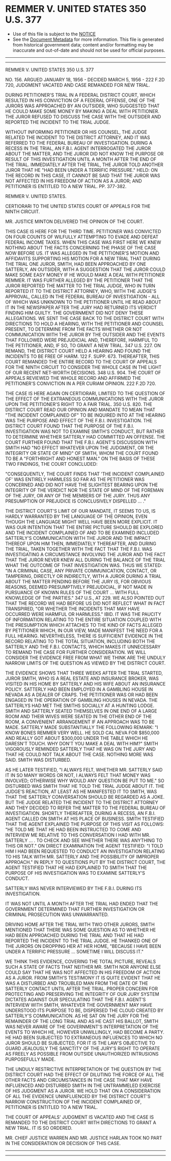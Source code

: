 ---
---

# REMMER V. UNITED STATES 350 U.S. 377

* Use of this file is subject to the [NOTICE](https://github.com/publicdocs/notice/blob/master/NOTICE)
* See the [Document Metadata](../../../) for more information.
  This file is generated from historical government data; content and/or formatting may be inaccurate and out-of-date and should not be used for official purposes.

----------
----------

REMMER V. UNITED STATES 350 U.S. 377

NO. 156.  ARGUED JANUARY 18, 1956 - DECIDED MARCH 5, 1956 - 222 F.2D 720, JUDGMENT VACATED AND CASE REMANDED FOR NEW TRIAL.

DURING PETITIONER'S TRIAL IN A FEDERAL DISTRICT COURT, WHICH RESULTED IN HIS CONVICTION OF A FEDERAL OFFENSE, ONE OF THE JURORS WAS APPROACHED BY AN OUTSIDER, WHO SUGGESTED THAT HE COULD MAKE SOME MONEY BY MAKING A DEAL WITH PETITIONER.  THE JUROR REFUSED TO DISCUSS THE CASE WITH THE OUTSIDER AND REPORTED THE INCIDENT TO THE TRIAL JUDGE.

WITHOUT INFORMING PETITIONER OR HIS COUNSEL, THE JUDGE RELATED THE INCIDENT TO THE DISTRICT ATTORNEY, AND IT WAS REFERRED TO THE FEDERAL BUREAU OF INVESTIGATION.  DURING A RECESS IN THE TRIAL, AN F.B.I. AGENT INTERROGATED THE JUROR ABOUT THE MATTER, AND THE JUROR DID NOT KNOW THE PURPOSE OR RESULT OF THIS INVESTIGATION UNTIL A MONTH AFTER THE END OF THE TRIAL.  IMMEDIATELY AFTER THE TRIAL, THE JUROR TOLD ANOTHER JUROR THAT HE "HAD BEEN UNDER A TERRIFIC PRESSURE."  HELD: ON THE RECORD IN THIS CASE, IT CANNOT BE SAID THAT THE JUROR WAS NOT AFFECTED IN HIS FREEDOM OF ACTION AS A JUROR; AND PETITIONER IS ENTITLED TO A NEW TRIAL.  PP. 377-382.

REMMER V. UNITED STATES.

CERTIORARI TO THE UNITED STATES COURT OF APPEALS FOR THE NINTH CIRCUIT.

MR. JUSTICE MINTON DELIVERED THE OPINION OF THE COURT.

THIS CASE IS HERE FOR THE THIRD TIME.  PETITIONER WAS CONVICTED ON FOUR COUNTS OF WILFULLY ATTEMPTING TO EVADE AND DEFEAT FEDERAL INCOME TAXES.  WHEN THIS CASE WAS FIRST HERE WE KNEW NOTHING ABOUT THE FACTS CONCERNING THE PHASE OF THE CASE NOW BEFORE US.  IT WAS ALLEGED IN THE PETITIONER'S MOTION AND AFFIDAVITS SUPPORTING HIS MOTION FOR A NEW TRIAL THAT DURING THE TRIAL ONE JUROR, SMITH, HAD BEEN APPROACHED BY ONE SATTERLY, AN OUTSIDER, WITH A SUGGESTION THAT THE JUROR COULD MAKE SOME EASY MONEY IF HE WOULD MAKE A DEAL WITH PETITIONER REMMER.  IT WAS FURTHER ALLEGED BY THE PETITIONER THAT THE JUROR REPORTED THE MATTER TO THE TRIAL JUDGE, WHO IN TURN REPORTED IT TO THE DISTRICT ATTORNEY, WHO, WITH THE JUDGE'S APPROVAL, CALLED IN THE FEDERAL BUREAU OF INVESTIGATION - ALL OF WHICH WAS UNKNOWN TO THE PETITIONER UNTIL HE READ ABOUT IT IN THE NEWSPAPER AFTER THE JURY HAD RETURNED ITS VERDICT FINDING HIM GUILTY.  THE GOVERNMENT DID NOT DENY THESE ALLEGATIONS.  WE SENT THE CASE BACK TO THE DISTRICT COURT WITH DIRECTIONS TO HOLD A HEARING, WITH THE PETITIONER AND COUNSEL PRESENT, TO DETERMINE FROM THE FACTS WHETHER OR NOT COMMUNICATION WITH THE JUROR BY THE OUTSIDER AND THE EVENTS THAT FOLLOWED WERE PREJUDICIAL AND, THEREFORE, HARMFUL TO THE PETITIONER, AND, IF SO, TO GRANT A NEW TRIAL.  347 U.S. 227.  ON REMAND, THE DISTRICT COURT HELD A HEARING AND FOUND THE INCIDENTS TO BE FREE OF HARM.  122 F. SUPP. 673.  THEREAFTER, THIS COURT REMANDED THE ENTIRE RECORD TO THE COURT OF APPEALS FOR THE NINTH CIRCUIT TO CONSIDER THE WHOLE CASE IN THE LIGHT OF OUR RECENT NET-WORTH DECISIONS.  348 U.S. 904.  THE COURT OF APPEALS REVIEWED THE WHOLE RECORD AND AFFIRMED THE PETITIONER'S CONVICTION IN A PER CURIAM OPINION.  222 F.2D 720.

THE CASE IS HERE AGAIN ON CERTIORARI, LIMITED TO THE QUESTION OF THE EFFECT OF THE EXTRANEOUS COMMUNICATIONS WITH THE JUROR UPON THE PETITIONER'S RIGHT TO A FAIR TRIAL.  350 U.S. 820.  THE DISTRICT COURT READ OUR OPINION AND MANDATE TO MEAN THAT "THE INCIDENT COMPLAINED OF" TO BE INQUIRED INTO AT THE HEARING WAS THE PURPOSE AND EFFECT OF THE F.B.I.  INVESTIGATION.  THE DISTRICT COURT FOUND THAT THE PURPOSE OF THE F.B.I. INVESTIGATION WAS NOT TO EXAMINE SMITH'S CONDUCT, BUT RATHER TO DETERMINE WHETHER SATTERLY HAD COMMITTED AN OFFENSE.  THE COURT FURTHER FOUND THAT THE F.B.I. AGENT'S DISCUSSION WITH SMITH HAD "NO EFFECT WHATEVER UPON THE JUDGMENT, OR THE INTEGRITY OR STATE OF MIND" OF SMITH, WHOM THE COURT FOUND TO BE A "FORTHRIGHT AND HONEST MAN."  ON THE BASIS OF THESE TWO FINDINGS, THE COURT CONCLUDED:

"CONSEQUENTLY, THE COURT FINDS THAT 'THE INCIDENT COMPLAINED OF' WAS ENTIRELY HARMLESS SO FAR AS THE PETITIONER WAS CONCERNED AND DID NOT HAVE THE SLIGHTEST BEARING UPON THE INTEGRITY OF THE VERDICT NOR THE STATE OF MIND OF THE FOREMAN OF THE JURY, OR ANY OF THE MEMBERS OF THE JURY.  THUS ANY PRESUMPTION OF PREJUDICE IS CONCLUSIVELY DISPELLED  ... ."

THE DISTRICT COURT'S LIMIT OF OUR MANDATE, IT SEEMS TO US, IS HARDLY WARRANTED BY THE LANGUAGE OF THE OPINION, EVEN THOUGH THE LANGUAGE MIGHT WELL HAVE BEEN MORE EXPLICIT.  IT WAS OUR INTENTION THAT THE ENTIRE PICTURE SHOULD BE EXPLORED AND THE INCIDENT COMPLAINED OF AND TO BE EXAMINED INCLUDED SATTERLY'S COMMUNICATION WITH THE JUROR AND THE IMPACT THEREOF UPON HIM THEN, IMMEDIATELY THEREAFTER, AND DURING THE TRIAL, TAKEN TOGETHER WITH THE FACT THAT THE F.B.I. WAS INVESTIGATING A CIRCUMSTANCE INVOLVING THE JUROR AND THE FACT THAT THE JUROR NEVER KNEW ALL DURING THE BALANCE OF THE TRIAL WHAT THE OUTCOME OF THAT INVESTIGATION WAS.  THUS WE STATED:  "IN A CRIMINAL CASE, ANY PRIVATE COMMUNICATION, CONTACT, OR TAMPERING, DIRECTLY OR INDIRECTLY, WITH A JUROR DURING A TRIAL ABOUT THE MATTER PENDING BEFORE THE JURY IS, FOR OBVIOUS REASONS, DEEMED PRESUMPTIVELY PREJUDICIAL, IF NOT MADE IN PURSUANCE OF KNOWN RULES OF THE COURT  ...  WITH FULL KNOWLEDGE OF THE PARTIES."  347 U.S., AT 229.  WE ALSO POINTED OUT THAT THE RECORD WE HAD BEFORE US DID NOT REFLECT WHAT IN FACT TRANSPIRED, "OR WHETHER THE INCIDENTS THAT MAY HAVE OCCURRED WERE HARMFUL OR HARMLESS."  IBID.  IT WAS THE PAUCITY OF INFORMATION RELATING TO THE ENTIRE SITUATION COUPLED WITH THE PRESUMPTION WHICH ATTACHES TO THE KIND OF FACTS ALLEGED BY PETITIONER WHICH, IN OUR VIEW, MADE MANIFEST THE NEED FOR A FULL HEARING.  NEVERTHELESS, THERE IS SUFFICIENT EVIDENCE IN THE RECORD RELATING TO THE TOTAL SITUATION, INCLUDING BOTH THE SATTERLY AND THE F.B.I. CONTACTS, WHICH MAKES IT UNNECESSARY TO REMAND THE CASE FOR FURTHER CONSIDERATION.  WE WILL CONSIDER THE EVIDENCE FREE FROM WHAT WE THINK ARE THE UNDULY NARROW LIMITS OF THE QUESTION AS VIEWED BY THE DISTRICT COURT.

THE EVIDENCE SHOWS THAT THREE WEEKS AFTER THE TRIAL STARTED, JUROR SMITH, WHO IS A REAL ESTATE AND INSURANCE BROKER, WAS VISITED IN HIS HOME BY SATTERLY AND HIS WIFE ABOUT AN INSURANCE POLICY.  SATTERLY HAD BEEN EMPLOYED IN A GAMBLING HOUSE IN NEVADA AS A DEALER OF CRAPS.  THE PETITIONER WAS OR HAD BEEN ENGAGED IN THE OPERATION OF GAMBLING HOUSES IN NEVADA.  THE SATTERLYS HAD MET THE SMITHS SOCIALLY AT A HUNTING LODGE.  SMITH AND SATTERLY SEATED THEMSELVES IN ONE END OF A LARGE ROOM AND THEIR WIVES WERE SEATED IN THE OTHER END OF THE ROOM, A CONVENIENT ARRANGEMENT IF AN APPROACH WAS TO BE MADE.  SATTERLY MADE SUBSTANTIALLY THE FOLLOWING REMARK:  "I KNOW BONES REMMER VERY WELL.  HE SOLD CAL NEVA FOR $850,000 AND REALLY GOT ABOUT $300,000 UNDER THE TABLE WHICH HE DARESN'T TOUCH.  WHY DON'T YOU MAKE A DEAL WITH HIM?"  SMITH VIGOROUSLY REMINDED SATTERLY THAT HE WAS ON THE JURY AND THAT HE COULD NOT TALK ABOUT THE CASE.  NOTHING MORE WAS SAID.  SMITH WAS DISTURBED.

AS HE LATER TESTIFIED, "I ALWAYS FELT, WHETHER MR. SATTERLY SAID IT IN SO MANY WORDS OR NOT, I ALWAYS FELT THAT MONEY WAS INVOLVED; OTHERWISE WHY WOULD ANY QUESTION BE PUT TO ME."  SO DISTURBED WAS SMITH THAT HE TOLD THE TRIAL JUDGE ABOUT IT. THE JUDGE'S REACTION, AT LEAST AS HE MANIFESTED IT TO SMITH, WAS THAT THE SATTERLY CONVERSATION SHOULD BE REGARDED AS A JOKE.  BUT THE JUDGE RELATED THE INCIDENT TO THE DISTRICT ATTORNEY AND THEY DECIDED TO REFER THE MATTER TO THE FEDERAL BUREAU OF INVESTIGATION.  SHORTLY THEREAFTER, DURING A RECESS, AN F.B.I. AGENT CALLED ON SMITH AT HIS PLACE OF BUSINESS.  SMITH TESTIFIED THAT THE AGENT EXPLAINED THE PURPOSE OF THIS VISIT AS FOLLOWS: "HE TOLD ME THAT HE HAD BEEN INSTRUCTED TO COME AND INTERVIEW ME RELATIVE TO THIS CONVERSATION I HAD WITH MR. SATTERLY ...  .  TO CHECK AND SEE WHETHER THERE WAS ANYTHING TO THIS OR NOT."  ON DIRECT EXAMINATION THE AGENT TESTIFIED:  "I TOLD HIM I HAD BEEN REQUESTED TO CONDUCT AN INVESTIGATION RELATING TO HIS TALK WITH MR. SATTERLY AND THE POSSIBILITY OF IMPROPER APPROACH."  IN REPLY TO QUESTIONS PUT BY THE DISTRICT COURT, THE AGENT TESTIFIED THAT HE HAD EXPLAINED TO SMITH THAT THE PURPOSE OF HIS INVESTIGATION WAS TO EXAMINE SATTERLY'S CONDUCT.

SATTERLY WAS NEVER INTERVIEWED BY THE F.B.I. DURING ITS INVESTIGATION.

IT WAS NOT UNTIL A MONTH AFTER THE TRIAL HAD ENDED THAT THE GOVERNMENT DETERMINED THAT FURTHER INVESTIGATION OR CRIMINAL PROSECUTION WAS UNWARRANTED.

DRIVING HOME AFTER THE TRIAL WITH TWO OTHER JURORS, SMITH MENTIONED THAT THERE WAS SOME QUESTION AS TO WHETHER HE HAD BEEN APPROACHED DURING THE TRIAL AND THAT HE HAD REPORTED THE INCIDENT TO THE TRIAL JUDGE.  HE THANKED ONE OF THE JURORS ON DROPPING HER AT HER HOME, "BECAUSE I HAVE BEEN UNDER A TERRIFIC PRESSURE  ...  SOMETIME I WILL DISCUSS IT."

WE THINK THIS EVIDENCE, COVERING THE TOTAL PICTURE, REVEALS SUCH A STATE OF FACTS THAT NEITHER MR. SMITH NOR ANYONE ELSE COULD SAY THAT HE WAS NOT AFFECTED IN HIS FREEDOM OF ACTION AS A JUROR.  FROM SMITH'S TESTIMONY IT IS QUITE EVIDENT THAT HE WAS A DISTURBED AND TROUBLED MAN FROM THE DATE OF THE SATTERLY CONTACT UNTIL AFTER THE TRIAL.  PROPER CONCERN FOR PROTECTING AND PRESERVING THE INTEGRITY OF OUR JURY SYSTEM DICTATES AGAINST OUR SPECULATING THAT THE F.B.I. AGENT'S INTERVIEW WITH SMITH, WHATEVER THE GOVERNMENT MAY HAVE UNDERSTOOD ITS PURPOSE TO BE, DISPERSED THE CLOUD CREATED BY SATTERLY'S COMMUNICATION.  AS HE SAT ON THE JURY FOR THE REMAINDER OF THE LONG TRIAL AND AS HE CAST HIS BALLOT, SMITH WAS NEVER AWARE OF THE GOVERNMENT'S INTERPRETATION OF THE EVENTS TO WHICH HE, HOWEVER UNWILLINGLY, HAD BECOME A PARTY.  HE HAD BEEN SUBJECTED TO EXTRANEOUS INFLUENCES TO WHICH NO JUROR SHOULD BE SUBJECTED, FOR IT IS THE LAW'S OBJECTIVE TO GUARD JEALOUSLY THE SANCTITY OF THE JURY'S RIGHT TO OPERATE AS FREELY AS POSSIBLE FROM OUTSIDE UNAUTHORIZED INTRUSIONS PURPOSEFULLY MADE.

THE UNDULY RESTRICTIVE INTERPRETATION OF THE QUESTION BY THE DISTRICT COURT HAD THE EFFECT OF DILUTING THE FORCE OF ALL THE OTHER FACTS AND CIRCUMSTANCES IN THE CASE THAT MAY HAVE INFLUENCED AND DISTURBED SMITH IN THE UNTRAMMELED EXERCISE OF HIS JUDGMENT AS A JUROR.  WE HOLD THAT ON A CONSIDERATION OF ALL THE EVIDENCE UNINFLUENCED BY THE DISTRICT COURT'S NARROW CONSTRUCTION OF THE INCIDENT COMPLAINED OF, PETITIONER IS ENTITLED TO A NEW TRIAL.

THE COURT OF APPEALS' JUDGMENT IS VACATED AND THE CASE IS REMANDED TO THE DISTRICT COURT WITH DIRECTIONS TO GRANT A NEW TRIAL.  IT IS SO ORDERED.

MR. CHIEF JUSTICE WARREN AND MR. JUSTICE HARLAN TOOK NO PART IN THE CONSIDERATION OR DECISION OF THIS CASE.


----------
----------

